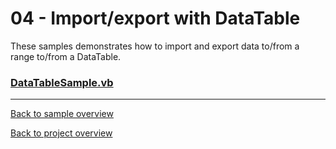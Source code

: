 ﻿# 04 - Import/export with DataTable
These samples demonstrates how to import and export data to/from a range to/from a DataTable.

### [DataTableSample.vb](DataTableSample.vb)

---
[Back to sample overview](..%2FReadme.md)

[Back to project overview](..%2F..%2FReadme.md)